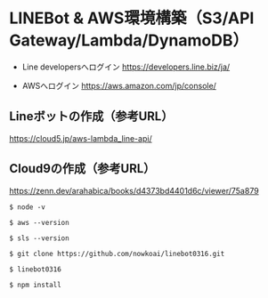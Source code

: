 # LINEBot & AWS環境構築（S3/API Gateway/Lambda/DynamoDB）

- Line developersへログイン
https://developers.line.biz/ja/

- AWSへログイン
https://aws.amazon.com/jp/console/

## Lineボットの作成（参考URL）
https://cloud5.jp/aws-lambda_line-api/

## Cloud9の作成（参考URL）
https://zenn.dev/arahabica/books/d4373bd4401d6c/viewer/75a879

```
$ node -v

$ aws --version

$ sls --version
```

```
$ git clone https://github.com/nowkoai/linebot0316.git

$ linebot0316

$ npm install
```
